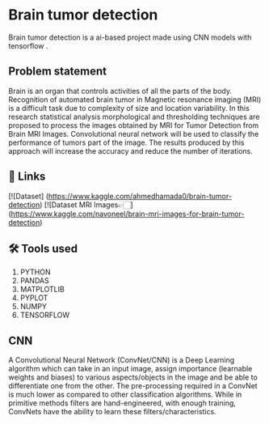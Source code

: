 # Brain tumor detection

Brain tumor detection is a ai-based project made using CNN models with tensorflow .

## Problem statement

Brain is an organ that controls activities of all the parts of the body. Recognition of automated brain tumor in Magnetic resonance imaging (MRI) is a difficult task due to complexity of size and location variability. In this research statistical analysis morphological and thresholding techniques are proposed to process the images obtained by MRI for Tumor Detection from Brain MRI Images. Convolutional neural network will be used to classify the performance of tumors part of the image. The results produced by this approach will increase the accuracy and reduce the number of iterations.






## 🔗 Links
[![Dataset] (https://www.kaggle.com/ahmedhamada0/brain-tumor-detection)
[![Dataset MRI Images👉🏻] (https://www.kaggle.com/navoneel/brain-mri-images-for-brain-tumor-detection)

## 🛠 Tools used

1. PYTHON
2. PANDAS
3. MATPLOTLIB
4. PYPLOT
5. NUMPY
6. TENSORFLOW


##  CNN

A Convolutional Neural Network (ConvNet/CNN) is a Deep Learning algorithm which can take in an input image, assign importance (learnable weights and biases) to various aspects/objects in the image and be able to differentiate one from the other. The pre-processing required in a ConvNet is much lower as compared to other classification algorithms. While in primitive methods filters are hand-engineered, with enough training, ConvNets have the ability to learn these filters/characteristics.


